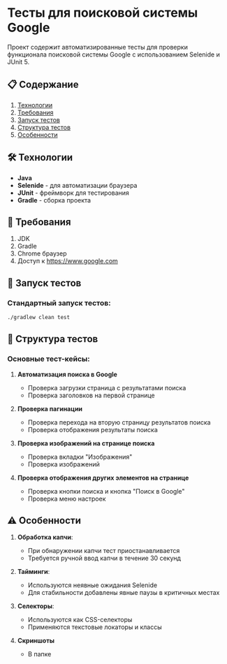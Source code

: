 # Тесты для поисковой системы Google

Проект содержит автоматизированные тесты для проверки функционала поисковой системы Google с использованием Selenide и JUnit 5.

## 📋 Содержание
1. [Технологии](#технологии)
2. [Требования](#требования)
3. [Запуск тестов](#запуск-тестов)
4. [Структура тестов](#структура-тестов)
5. [Особенности](#особенности)

## 🛠 Технологии
- **Java**
- **Selenide** - для автоматизации браузера
- **JUnit** - фреймворк для тестирования
- **Gradle** - сборка проекта

## 📝 Требования
1. JDK
2. Gradle
3. Chrome браузер
4. Доступ к https://www.google.com

## 🚀 Запуск тестов

### Стандартный запуск тестов:
```bash
./gradlew clean test
```

## 🧪 Структура тестов

### Основные тест-кейсы:
1. **Автоматизация поиска в Google**
    - Проверка загрузки страница с результатами поиска
    - Проверка заголовков на первой странице

2. **Проверка пагинации**
    - Проверка перехода на вторую страницу результатов поиска
    - Проверка отображения результаты поиска

3. **Проверка изображений на странице поиска**
    - Проверка вкладки "Изображения"
    - Проверка изображений

4. **Проверка отображения других элементов на странице**
    - Проверка кнопки поиска и кнопка "Поиск в Google"
    - Проверка меню настроек

## ⚠️ Особенности
1. **Обработка капчи**:
    - При обнаружении капчи тест приостанавливается
    - Требуется ручной ввод капчи в течение 30 секунд

2. **Тайминги**:
    - Используются неявные ожидания Selenide
    - Для стабильности добавлены явные паузы в критичных местах

3. **Селекторы**:
    - Используются как CSS-селекторы
    - Применяются текстовые локаторы и классы

4. **Скриншоты**
    - В папке 